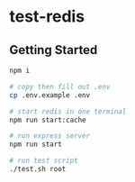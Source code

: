 # test-redis

## Getting Started

```bash
npm i

# copy then fill out .env
cp .env.example .env

# start redis in one terminal
npm run start:cache

# run express server
npm run start

# run test script
./test.sh root
```
